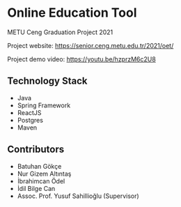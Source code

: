 # Online Education Tool

METU Ceng Graduation Project 2021

Project website: https://senior.ceng.metu.edu.tr/2021/oet/

Project demo video: https://youtu.be/hzprzM6c2U8


## Technology Stack
- Java
- Spring Framework
- ReactJS
- Postgres
- Maven

## Contributors
- Batuhan Gökçe
- Nur Gizem Altıntaş
- İbrahimcan Ödel
- İdil Bilge Can
- Assoc. Prof. Yusuf Sahillioğlu (Supervisor)
